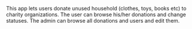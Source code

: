 This app lets users donate unused household (clothes, toys, books etc) to charity organizations. The user can browse his/her donations and change statuses. The admin can browse all donations and users and edit them.

